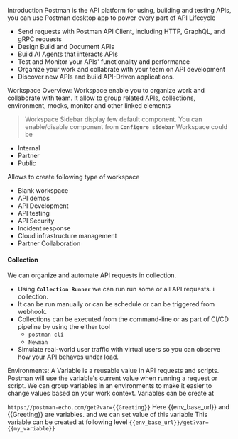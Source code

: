 
Introduction
Postman is the API platform for using, building and testing APIs, you can use Postman desktop app to power every part of API Lifecycle

- Send requests with Postman API Client, including HTTP, GraphQL, and gRPC requests
- Design Build and Document APIs
- Build AI Agents that interacts APIs
- Test and Monitor your APIs' functionality and performance
- Organize your work and collabrate with your team on API development
- Discover new APIs and build API-Driven applications.


Workspace Overview:
	Workspace enable you to organize work and collaborate with team.  It allow to group related APIs, collections, environment, mocks, monitor and other linked elements

> Workspace Sidebar display few default component. You can enable/disable component from **`Configure sidebar`**
Workspace could be 
- Internal
- Partner
- Public

Allows to create following type of workspace
- Blank workspace
- API demos
- API Development
- API testing
- API Security
- Incident response
- Cloud infrastructure management
- Partner Collaboration

#### Collection
We can organize and automate API requests in collection.
- Using **`Collection Runner`** we can run run some or all API requests. i collection.
- It can be run manually or can be schedule or can be triggered from webhook.
- Collections can be executed from the command-line or as part of CI/CD pipeline by using the either tool
	- `postman cli`
	- `Newman`
- Simulate real-world user traffic with virtual users so you can observe how your API behaves under load.


Environments:
A Variable is a reusable value in API requests and scripts. Postman will use the variable's current value when running a request or script. We can group variables in an environments to make it easier to change values based on your work context. Variables can be create at 

`https://postman-echo.com/get?var={{Greeting}}`
Here {{env_base_url}} and {{Greeting}} are variables. and we can set value of this variable  This variable can be created at following level
`{{env_base_url}}/get?var={{my_variable}}`

